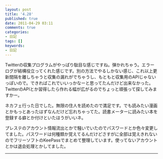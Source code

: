 ```yaml
---
layout: post
title: '4.28'
published: true
date: 2011-04-29 03:11
comments: true
categories:
- 日記
tags: []
keywords:
- 日記
---
```

Twitterの収集プログラムがやっぱり駄目な感じですね。弾かれちゃう。エラーログが結構役立ってくれた感じです。別の方法でやるしかない感じ、これ以上更新間隔を離しちゃうと収集の漏れがでちゃうし、もともと収集用のAPIじゃないっぽいので。できればこれでいいっかなーと思ってたんだけど出来なかった。TwitterのAPIとか習得したら作れる幅が広がるのでちょっと頑張って探してみますかー。

ネカフェ行った日でした。無限の住人を読めたので満足です。でも読みたい漫画とかもっとあったはずなんだけど忘れちゃってた。読書メーターに読みたい本を登録する癖とか付けといたほうがいいネ。

プレステのアカウント情報流出とかで騒いでいたのでパスワードとか色々変更してました。パスワードは何種類か覚えてるんだけどさすがに全部は覚えきれないのでフリーソフトのKeePassでまとめて整理しています。使ってないアカウントとかは退会処理とかしてました。

---

